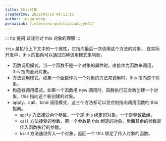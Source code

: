 ```yaml
---
title: this对象
createTime: 2022/04/15 04:11:13
author: jm-garming
permalink: /interview-question/wdcjym47/
---
```


::: tip 提问
谈谈你对 this 对象的理解
:::

`this` 是执行上下文中的一个属性，它指向最后一次调用这个方法的对象，
在实际开发中，this 的指向可以通过四种调用模式来判断。

- 函数调用模式。当一个函数不是一个对象的属性时，直接作为函数来调用，this 指向全局对象。
- 方法调用模式。如果一个函数作为一个对象的方法来调用时，this 指向这个对象。
- 构造器调用模式。如果一个函数用 new 调用时，函数执行前会新创建一个对象，this 指向这个新创建的对象。
- apply、call、bind 调用模式，这三个方法都可以显式的指向调用函数的 this 指向。
  - `apply` 方法接受两个参数，一个是 this 绑定的对象，一个是参数数组。
  - `call` 方法接受的参数，第一个参数是 this 绑定的对象，后面其余的参数是传入函数执行的参数。
  - `bind` 方法通过传入一个对象，返回一个 this 绑定了传入对象的函数。
